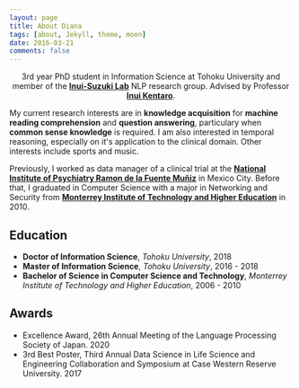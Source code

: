```yaml
---
layout: page
title: About Diana
tags: [about, Jekyll, theme, moon]
date: 2016-03-21
comments: false
---
```

    
<center>3rd year PhD student in Information Science at Tohoku University and member of the <a href="https://www.nlp.ecei.tohoku.ac.jp/" target="_blank"><b>Inui-Suzuki Lab</b></a> NLP research group. Advised by Professor <a href="http://www.cl.ecei.tohoku.ac.jp/~inui/" target="_blank"><b>Inui Kentaro</b></a>.</center>

My current research interests are in **knowledge acquisition** for **machine reading comprehension** and **question answering**, particulary when **common sense knowledge** is required. I am also interested in temporal reasoning, especially on it's application to the clinical domain. Other interests include sports and music. 

Previously, I worked as data manager of a clinical trial at the <a href="https://mentalhealth.apec.org/partners/mexico/mexico-ram%C3%B3n-de-la-fuente-mu%C3%B1iz-national-institute-psychiatry" target="_blank"><b>National Institute of Psychiatry Ramon de la Fuente Muñiz</b></a> in Mexico City. Before that, I graduated in Computer Science with a major in Networking and Security from <a href="https://tec.mx/en/ciudad-de-mexico" target="_blank"><b>Monterrey Institute of Technology and Higher Education</b></a> in 2010.

## Education
* **Doctor of Information Science**, *Tohoku University*, 2018
* **Master of Information Science**, *Tohoku University*, 2016 - 2018
* **Bachelor of Science in Computer Science and Technology**, *Monterrey Institute of Technology and Higher Education*, 2006 - 2010

## Awards
* Excellence Award, 26th Annual Meeting of the Language Processing Society of Japan. 2020
* 3rd Best Poster, Third Annual Data Science in Life Science and Engineering Collaboration and Symposium at Case Western Reserve University. 2017
